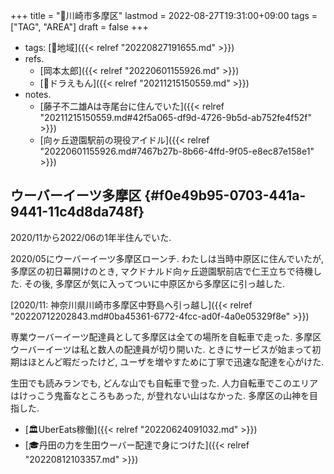 +++
title = "📝川崎市多摩区"
lastmod = 2022-08-27T19:31:00+09:00
tags = ["TAG", "AREA"]
draft = false
+++

-   tags: [🔖地域]({{< relref "20220827191655.md" >}})
-   refs.
    -   [岡本太郎]({{< relref "20220601155926.md" >}})
    -   [📝ドラえもん]({{< relref "20211215150559.md" >}})
-   notes.
    -   [藤子不二雄Aは寺尾台に住んでいた]({{< relref "20211215150559.md#42f5a065-df9d-4726-9b5d-ab752fe4f52f" >}})
    -   [向ヶ丘遊園駅前の現役アイドル]({{< relref "20220601155926.md#7467b27b-8b66-4ffd-9f05-e8ec87e158e1" >}})


## ウーバーイーツ多摩区 {#f0e49b95-0703-441a-9441-11c4d8da748f}

2020/11から2022/06の1年半住んでいた.

2020/05にウーバーイーツ多摩区ローンチ. わたしは当時中原区に住んでいたが, 多摩区の初日幕開けのとき, マクドナルド向ヶ丘遊園駅前店で仁王立ちで待機した. その後, 多摩区が気に入ってついに中原区から多摩区に引っ越した.

[2020/11: 神奈川県川崎市多摩区中野島へ引っ越し]({{< relref "20220712202843.md#0ba45361-6772-4fcc-ad0f-4a0e05329f8e" >}})

専業ウーバーイーツ配達員として多摩区は全ての場所を自転車で走った. 多摩区ウーバーイーツは私と数人の配達員が切り開いた. ときにサービスが始まって初期はほとんど暇だったけど, ユーザを増やすために丁寧で迅速な配達を心がけた.

生田でも読みランでも, どんな山でも自転車で登った. 人力自転車でこのエリアはけっこう鬼畜なところもあった, が登れない山はなかった. 多摩区の山神を目指した.

-   [🏛UberEats稼働]({{< relref "20220624091032.md" >}})
-   [🎓丹田の力を生田ウーバー配達で身につけた]({{< relref "20220812103357.md" >}})

